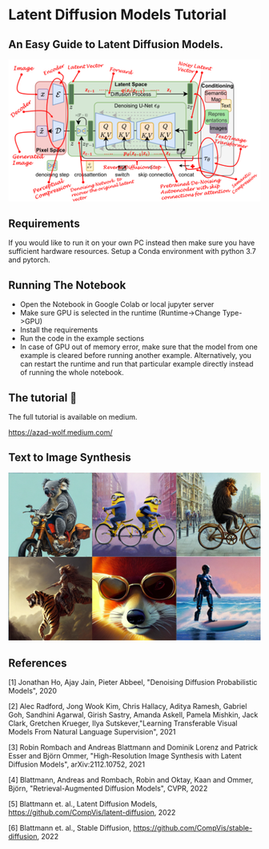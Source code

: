 # Latent Diffusion Models Tutorial


## An Easy Guide to Latent Diffusion Models.


![title cover image](cover.png)


## Requirements

If you would like to run it on your own PC instead then make sure you have sufficient hardware resources. Setup a Conda environment with python 3.7 and pytorch.

## Running The Notebook

* Open the Notebook in Google Colab or local jupyter server
* Make sure GPU is selected in the runtime (Runtime->Change Type->GPU)
* Install the requirements
* Run the code in the example sections 
* In case of GPU out of memory error, make sure that the model from one example is cleared before running another example. Alternatively, you can restart the runtime and run that particular example directly instead of running the whole notebook.


## The tutorial 📃
The full tutorial is available on medium.

https://azad-wolf.medium.com/


## Text to Image Synthesis

![results image](results.png)


## References 



[1] Jonathan Ho, Ajay Jain, Pieter Abbeel, "Denoising Diffusion Probabilistic Models", 2020

[2] Alec Radford, Jong Wook Kim, Chris Hallacy, Aditya Ramesh, Gabriel Goh, Sandhini Agarwal, Girish Sastry, Amanda Askell, Pamela Mishkin, Jack Clark, Gretchen Krueger, Ilya Sutskever,"Learning Transferable Visual Models From Natural Language Supervision", 2021

[3] Robin Rombach and Andreas Blattmann and Dominik Lorenz and Patrick Esser and Björn Ommer, "High-Resolution Image Synthesis with Latent Diffusion Models", arXiv:2112.10752, 2021

[4] Blattmann, Andreas and Rombach, Robin and Oktay, Kaan and Ommer, Björn, "Retrieval-Augmented Diffusion Models", CVPR, 2022

[5] Blattmann et. al., Latent Diffusion Models, https://github.com/CompVis/latent-diffusion, 2022

[6] Blattmann et. al., Stable Diffusion, https://github.com/CompVis/stable-diffusion, 2022











